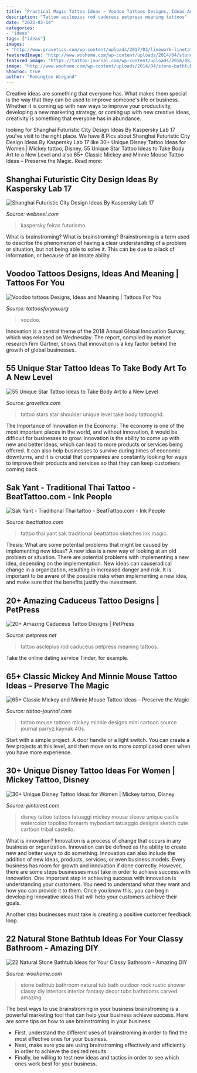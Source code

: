 ```yaml
---
title: "Practical Magic Tattoo Ideas ~ Voodoo Tattoos Designs, Ideas And Meaning"
description: "Tattoo asclepius rod caduceus petpress meaning tattoos"
date: "2023-03-14"
categories:
- "ideas"
tags: ["ideas"]
images:
- "http://www.gravetics.com/wp-content/uploads/2017/03/linework-linetattoo-stars-startattoo-magic.jpg"
featuredImage: "http://www.woohome.com/wp-content/uploads/2014/04/stone-bathtub-design-ideas-6.jpg"
featured_image: "https://tattoo-journal.com/wp-content/uploads/2016/08/Mickey-and-Minnie-Mouse-Tattoos_-1.jpg"
image: "http://www.woohome.com/wp-content/uploads/2014/04/stone-bathtub-design-ideas-6.jpg"
ShowToc: true
author: "Remington Wiegand"
---
```



Creative ideas are something that everyone has. What makes them special is the way that they can be used to improve someone's life or business. Whether it is coming up with new ways to improve your productivity, developing a new marketing strategy, or coming up with new creative ideas, creativity is something that everyone has in abundance.

	

		
looking for Shanghai Futuristic City Design Ideas By Kaspersky Lab 17 you've visit to the right place. We have 8 Pics about Shanghai Futuristic City Design Ideas By Kaspersky Lab 17 like 30+ Unique Disney Tattoo Ideas for Women | Mickey tattoo, Disney, 55 Unique Star Tattoo Ideas to Take Body Art to a New Level and also 65+ Classic Mickey and Minnie Mouse Tattoo Ideas – Preserve the Magic. Read more:
		
    
## Shanghai Futuristic City Design Ideas By Kaspersky Lab 17

<img loading=lazy src="https://webneel.com/daily/sites/default/files/images/daily/03-2017/17-shanghai-futuristic-city-design-ideas-by-kaspersky-lab.jpg" onerror="this.onerror=null;this.src='https://tse2.mm.bing.net/th?id=OIP.EXD8s3VZ04w1KWLAyukzPAHaDU&amp;pid=15.1';" alt="Shanghai Futuristic City Design Ideas By Kaspersky Lab 17">

_Source: webneel.com_

>kaspersky feiras futurismo. 

	

What is brainstroming?
What is brainstroming? Brainstroming is a term used to describe the phenomenon of having a clear understanding of a problem or situation, but not being able to solve it. This can be due to a lack of information, or because of an innate ability.

    
## Voodoo Tattoos Designs, Ideas And Meaning | Tattoos For You

<img loading=lazy src="https://www.tattoosforyou.org/wp-content/uploads/2016/05/Voodoo-Doll-Tattoos.jpg" onerror="this.onerror=null;this.src='https://tse4.mm.bing.net/th?id=OIP.Xu-g_sPg_oUIWe9v8fVhUQHaLV&amp;pid=15.1';" alt="Voodoo tattoos Designs, Ideas and Meaning | Tattoos For You">

_Source: tattoosforyou.org_

>voodoo. 

	

Innovation is a central theme of the 2018 Annual Global Innovation Survey, which was released on Wednesday. The report, compiled by market research firm Gartner, shows that innovation is a key factor behind the growth of global businesses.

    
## 55 Unique Star Tattoo Ideas To Take Body Art To A New Level

<img loading=lazy src="http://www.gravetics.com/wp-content/uploads/2017/03/linework-linetattoo-stars-startattoo-magic.jpg" onerror="this.onerror=null;this.src='https://tse2.mm.bing.net/th?id=OIP.NJaayKky57PiA5lG_AH19wD6D6&amp;pid=15.1';" alt="55 Unique Star Tattoo Ideas to Take Body Art to a New Level">

_Source: gravetics.com_

>tattoo stars star shoulder unique level take body tattoogrid. 

	

The Importance of Innovation in the Economy:
The economy is one of the most important places in the world, and without innovation, it would be difficult for businesses to grow. Innovation is the ability to come up with new and better ideas, which can lead to more products or services being offered. It can also help businesses to survive during times of economic downturns, and it is crucial that companies are constantly looking for ways to improve their products and services so that they can keep customers coming back.

    
## Sak Yant - Traditional Thai Tattoo - BeatTattoo.com - Ink People

<img loading=lazy src="http://beattattoo.com/wp-content/uploads/2020/09/1173.jpg" onerror="this.onerror=null;this.src='https://tse4.mm.bing.net/th?id=OIP.Wv5k_JSTl4CaQ4jHsE3npAHaJQ&amp;pid=15.1';" alt="Sak Yant - Traditional Thai tattoo - BeatTattoo.com - Ink People">

_Source: beattattoo.com_

>tattoo thai yant sak traditional beattattoo sketches ink magic. 

	

Thesis: What are some potential problems that might be caused by implementing new ideas?
A new idea is a new way of looking at an old problem or situation. There are potential problems with implementing a new idea, depending on the implementation. New ideas can causeradical change in a organization, resulting in increased danger and risk. It is important to be aware of the possible risks when implementing a new idea, and make sure that the benefits justify the investment.

    
## 20+ Amazing Caduceus Tattoo Designs | PetPress

<img loading=lazy src="https://cdn.petpress.net/wp-content/uploads/2020/03/12033059/rod-of-asclepius-tattoo-style.jpg" onerror="this.onerror=null;this.src='https://tse2.mm.bing.net/th?id=OIP.5w8EtsZDvIHpYgldQtwtLwHaJ4&amp;pid=15.1';" alt="20+ Amazing Caduceus Tattoo Designs | PetPress">

_Source: petpress.net_

>tattoo asclepius rod caduceus petpress meaning tattoos. 

	

Take the online dating service Tinder, for example.

    
## 65+ Classic Mickey And Minnie Mouse Tattoo Ideas – Preserve The Magic

<img loading=lazy src="https://tattoo-journal.com/wp-content/uploads/2016/08/Mickey-and-Minnie-Mouse-Tattoos_-1.jpg" onerror="this.onerror=null;this.src='https://tse2.mm.bing.net/th?id=OIP.uOGKdzRoJWOkeCqH4zq9UwHaHa&amp;pid=15.1';" alt="65+ Classic Mickey and Minnie Mouse Tattoo Ideas – Preserve the Magic">

_Source: tattoo-journal.com_

>tattoo mouse tattoos mickey minnie designs mini cartoon source journal parryz kaynak 40s. 

	

Start with a simple project: A door handle or a light switch. You can create a few projects at this level, and then move on to more complicated ones when you have more experience.

    
## 30+ Unique Disney Tattoo Ideas For Women | Mickey Tattoo, Disney

<img loading=lazy src="https://i.pinimg.com/736x/ec/e6/68/ece668f507e29d1da1fe2a027caef1ac.jpg" onerror="this.onerror=null;this.src='https://tse2.mm.bing.net/th?id=OIP.G08FmKgkr6pUj21jLnIXTAHaOl&amp;pid=15.1';" alt="30+ Unique Disney Tattoo Ideas for Women | Mickey tattoo, Disney">

_Source: pinterest.com_

>disney tattoo tattoos tatuaggi mickey mouse sleeve unique castle watercolor topolino forearm mybodiart tatuaggio designs sketch cute cartoon tribal castello. 

	

What is innovation?
Innovation is a process of change that occurs in any business or organization. Innovation can be defined as the ability to create new and better ways to do something. Innovation can also include the addition of new ideas, products, services, or even business models. Every business has room for growth and innovation if done correctly. However, there are some steps businesses must take in order to achieve success with innovation.
One important step in achieving success with innovation is understanding your customers. You need to understand what they want and how you can provide it to them. Once you know this, you can begin developing innovative ideas that will help your customers achieve their goals.

Another step businesses must take is creating a positive customer feedback loop.

    
## 22 Natural Stone Bathtub Ideas For Your Classy Bathroom - Amazing DIY

<img loading=lazy src="http://www.woohome.com/wp-content/uploads/2014/04/stone-bathtub-design-ideas-6.jpg" onerror="this.onerror=null;this.src='https://tse4.mm.bing.net/th?id=OIP.oITMoZHQQ10_Xb0fHH6e7AHaLQ&amp;pid=15.1';" alt="22 Natural Stone Bathtub Ideas for Your Classy Bathroom - Amazing DIY">

_Source: woohome.com_

>stone bathtub bathroom natural tub bath outdoor rock rustic shower classy diy interiors interior fantasy decor tubs bathrooms carved amazing. 

	

The best ways to use brainstroming in your business
brainstroming is a powerful marketing tool that can help your business achieve success. Here are some tips on how to use brainstroming in your business: 
- First, understand the different uses of brainstroming in order to find the most effective ones for your business. 
- Next, make sure you are using brainstroming effectively and efficiently in order to achieve the desired results. 
- Finally, be willing to test new ideas and tactics in order to see which ones work best for your business.

